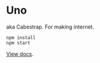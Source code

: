 # Uno
aka Cabestrap. For making internet.

```
npm install
npm start
```
<a href="http://uno.cinco.io" target="_blank">View docs</a>.
